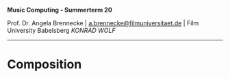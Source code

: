 <!-- ---  
title: Music Computing
author: Angela Brennecke
affiliation: Film University Babelsberg KONRAD WOLF
date: Summer term 20
---   -->
**Music Computing - Summerterm 20**

Prof. Dr. Angela Brennecke | a.brennecke@filmuniversitaet.de | Film University Babelsberg *KONRAD WOLF*

--- 


# Composition

